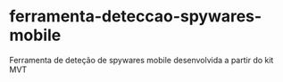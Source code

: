 # ferramenta-deteccao-spywares-mobile
Ferramenta de deteção de spywares mobile desenvolvida a partir do kit MVT
